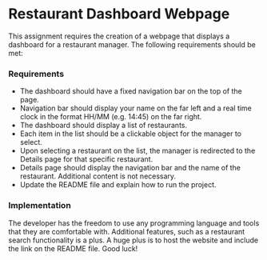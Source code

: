 # Restaurant Dashboard Webpage
This assignment requires the creation of a webpage that displays a dashboard for a restaurant manager. The following requirements should be met:

### Requirements
* The dashboard should have a fixed navigation bar on the top of the page.
* Navigation bar should display your name on the far left and a real time clock in the format HH/MM (e.g. 14:45) on the far right.
* The dashboard should display a list of restaurants.
* Each item in the list should be a clickable object for the manager to select.
* Upon selecting a restaurant on the list, the manager is redirected to the Details page for that specific restaurant.
* Details page should display the navigation bar and the name of the restaurant. Additional content is not necessary.
* Update the README file and explain how to run the project.

### Implementation

The developer has the freedom to use any programming language and tools that they are comfortable with. Additional features, such as a restaurant search functionality is a plus. A huge plus is to host the website and include the link on the README file. Good luck!
